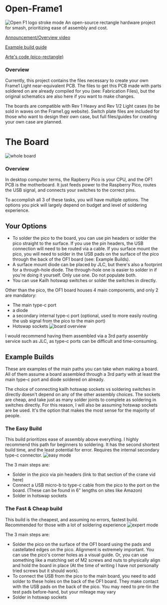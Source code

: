 # Open-Frame1
![Open F1 logo stroke mode](https://user-images.githubusercontent.com/28491168/173758069-75f6b53f-6dd0-4fa1-a8ac-bf687989da07.png)
An open-source rectangle hardware project for smash, prioritizing ease of assembly and cost.

[Announcement/Overview video](https://youtu.be/RbpOA7Az5DE)

[Example build guide](frame1.gg)

[Arte's code (pico-rectangle)](https://github.com/JulienBernard3383279/pico-rectangle)

### Overview
Currently, this project contains the files necessary to create your own Frame1 Light near-equivalent PCB. The files to get this PCB made with parts soldered on are already compiled for you (see: Fabrication Files), but the original schematics are also here if you want to make changes.

The boards are compatible with Rev 1 Heavy and Rev 1/2 Light cases (to be sold in waves on the Frame1.gg website). Switch plate files are included for those who want to design their own case, but full files/guides for creating your own case are planned.


# The Board
![whole board](https://user-images.githubusercontent.com/28491168/173757642-d8927d98-c139-43c3-8cbe-2c92696d7a9a.png)
### Overview
In desktop computer terms, the Rapberry Pico is your CPU, and the OF1 PCB is the motherboard. It just feeds power to the Raspberry Pico, routes the USB signal, and connects your switches to the correct pins. 

To accomplish all 3 of these tasks, you will have multiple options. The options you pick will largely depend on budget and level of soldering experience.

## Your Options
- To solder the pico to the board, you can use pin headers or solder the pico straight to the surface. If you use the pin headers, the USB connection will need to be routed via a cable. If you surface mount the pico, you will need to solder in the USB pads on the surface of the pico through the back of the OF1 board (see: Example Builds).
- A surface mount diode can be placed by JLC, but there's also a footprint for a through-hole diode. The through-hole one is easier to solder in if you're doing it yourself. Only use one. Do not populate both.
- You can use Kailh hotswap switches or solder the switches in directly.

Other than the pico, the OF1 board houses 4 main components, and only 2 are mandatory: 
- The main type-c port
- a diode
- a secondary internal type-c port (optional, used to more easily routing the usb signal from the pico to the main port)
- Hotswap sockets
![board overview](https://user-images.githubusercontent.com/28491168/173209396-a105109a-8bd6-4859-9a19-c7479b79a35b.png)

I would recommend having them assembled via a 3rd party assembly service such as JLC, as type-c ports can be difficult and time-consuming.

## Example Builds

These are examples of the main paths you can take when making a board. All of them assume a board assembled through a 3rd party with at least the main type-c port and diode soldered on already. 

The choice of connecting kailh hotswap sockets vs soldering switches in directly doesn't depend on any of the other assembly choices. The sockets are cheap, and take just as many solder joints to complete as soldering in switches directly. For this reason, I will also be assuming hotswap sockets are be used. It's the option that makes the most sense for the majority of people.

### The Easy Build
This build prioritizes ease of assembly above everything. I highly recommend this path for beginners to soldering. It has the second shortest build time, and the least potential for error. Requires the internal secondary type-c connector.
![easy mode](https://user-images.githubusercontent.com/28491168/173758831-21a278c2-3cd2-4326-9130-c9e73005c1ce.png)


The 3 main steps are:
- Solder in the pico via pin headers (link to that section of the crane vid here)
- Connect a USB micro-b to type-c cable from the pico to the port on the board. (These can be found in 6" lengths on sites like Amazon)
- Solder in hotswap sockets

### The Fast & Cheap build
This build is the cheapest, and assuming no errors, fastest build. Recommended for those with a lot of soldering experience
![expert mode](https://user-images.githubusercontent.com/28491168/173760333-405eabf4-2221-4371-b168-0d9663b95e7e.png)

The 3 main steps are:
- Solder the pico on the surface of the OF1 board using the pads and castellated edges on the pico. Alignment is extremely important. You can use the pico's corner holes as a visual guide. Or, you can use something like a matching set of M2 screws and nuts to physically align and hold the board in place (At the time of writing I have not personally tried screws but it should work).
- To connect the USB from the pico to the main board, you need to add solder to these holes on the back of the OF1 board. They make contact with the USB pads on the back of the pico. You may need to pre-tin the test pads before-hand, but your mileage may vary
- Solder in hotswap sockets

